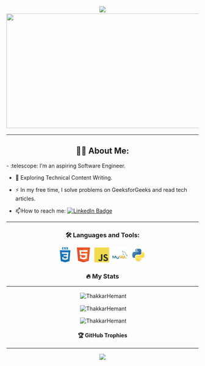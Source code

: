 <div id="header" align="center">
  <img src="https://media.giphy.com/media/M9gbBd9nbDrOTu1Mqx/giphy.gif" width="100"/>

<div id="badges">
  
 <div align="center">
  <img src="https://media.giphy.com/media/dWesBcTLavkZuG35MI/giphy.gif" width="600" height="300"/>
</div>

---

## :man_technologist: About Me: 
<div align="left">
- :telescope:  I’m an aspiring Software Engineer.

- :seedling: Exploring Technical Content Writing.

- :zap: In my free time, I solve problems on GeeksforGeeks and read tech articles.

- :mailbox:How to reach me: <a href="https://www.linkedin.com/in/hemant-thakkar-45a009280/">
    <img src="https://img.shields.io/badge/LinkedIn-blue?style=for-the-badge&logo=linkedin&logoColor=white" alt="LinkedIn Badge"/>
  </a>


</div>

---

### :hammer_and_wrench: Languages and Tools: 

<div >
  <img src="https://github.com/devicons/devicon/blob/master/icons/css3/css3-plain-wordmark.svg"  title="CSS3" alt="CSS" width="40" height="40"/>&nbsp;
  <img src="https://github.com/devicons/devicon/blob/master/icons/html5/html5-original.svg" title="HTML5" alt="HTML" width="40" height="40"/>&nbsp;
  <img src="https://github.com/devicons/devicon/blob/master/icons/javascript/javascript-original.svg" title="JavaScript" alt="JavaScript" width="40" height="40"/>&nbsp;
  <img src="https://github.com/devicons/devicon/blob/master/icons/mysql/mysql-original-wordmark.svg" title="MySQL"  alt="MySQL" width="40" height="40"/>&nbsp;
  <img src="https://github.com/devicons/devicon/blob/master/icons/python/python-original.svg" title="Python" alt="Python" width="40" heigth="40"/>&nbsp;
</div>




### :fire: My Stats 

---

<p>&nbsp;<img align="center" src="https://github-readme-stats.vercel.app/api?username=ThakkarHemant&theme=github_dark&show_icons=true&locale=en" alt="ThakkarHemant" />
<p>&nbsp;<img align="center" src="https://github-readme-streak-stats.herokuapp.com/?user=ThakkarHemant&theme=tokyonight&hide_border=false" alt="ThakkarHemant" />
<p>&nbsp;<img align="center" src="https://github-readme-stats.vercel.app/api/top-langs/?username=ThakkarHemant&theme=tokyonight&hide_border=false&include_all_commits=false&count_private=false&layout=compact" alt="ThakkarHemant" />

#### 🏆 GitHub Trophies

---

![](https://github-profile-trophy.vercel.app/?username=ThakkarHemant&theme=tokyonight&no-frame=false&no-bg=true&margin-w=4)

